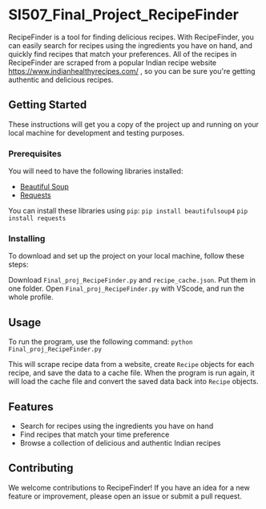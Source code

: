 # SI507_Final_Project_RecipeFinder

RecipeFinder is a tool for finding delicious recipes. With RecipeFinder, you can easily search for recipes using the ingredients you have on hand, and quickly find recipes that match your preferences. All of the recipes in RecipeFinder are scraped from a popular Indian recipe website https://www.indianhealthyrecipes.com/ , so you can be sure you're getting authentic and delicious recipes.

## Getting Started

These instructions will get you a copy of the project up and running on your local machine for development and testing purposes.

### Prerequisites

You will need to have the following libraries installed:

- [Beautiful Soup](https://pypi.org/project/beautifulsoup4/)
- [Requests](https://pypi.org/project/requests/)

You can install these libraries using `pip`:
`pip install beautifulsoup4`
`pip install requests`

### Installing

To download and set up the project on your local machine, follow these steps:

Download `Final_proj_RecipeFinder.py` and `recipe_cache.json`. Put them in one folder. Open `Final_proj_RecipeFinder.py` with VScode, and run the whole profile. 

## Usage

To run the program, use the following command:
`python Final_proj_RecipeFinder.py`

This will scrape recipe data from a website, create `Recipe` objects for each recipe, and save the data to a cache file. When the program is run again, it will load the cache file and convert the saved data back into `Recipe` objects.

## Features

- Search for recipes using the ingredients you have on hand
- Find recipes that match your time preference 
- Browse a collection of delicious and authentic Indian recipes

## Contributing

We welcome contributions to RecipeFinder! If you have an idea for a new feature or improvement, please open an issue or submit a pull request.

